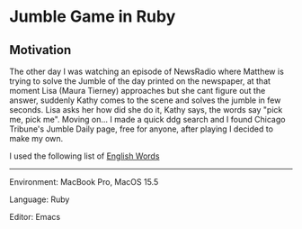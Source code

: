 # Jumble Game in Ruby
## Motivation
The other day I was watching an episode of NewsRadio where Matthew is trying to solve the Jumble of the day printed on the newspaper, at that moment Lisa (Maura Tierney) approaches but she cant figure out the answer, suddenly Kathy comes to the scene and solves the jumble in few seconds. Lisa asks her how did she do it, Kathy says, the words say "pick me, pick me". 
Moving on... I made a quick ddg search and I found Chicago Tribune's Jumble Daily page, free for anyone, after playing I decided to make my own.

I used the following list of [English Words](https://svnweb.freebsd.org/csrg/share/dict/words?view=log)

---
Environment: MacBook Pro, MacOS 15.5

Language: Ruby

Editor: Emacs

